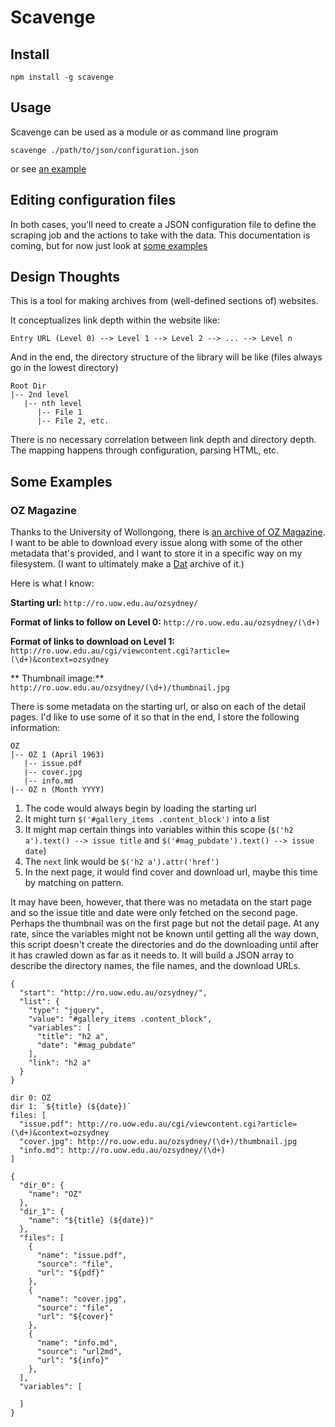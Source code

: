 # Scavenge

## Install

```
npm install -g scavenge
```

## Usage

Scavenge can be used as a module or as command line program

```
scavenge ./path/to/json/configuration.json
```

or see [an example](./example.js)

## Editing configuration files

In both cases, you'll need to create a JSON configuration file to define the scraping job and the actions to take with the data. This documentation is coming, but for now just look at [some examples](./examples) 

## Design Thoughts

This is a tool for making archives from (well-defined sections of) websites.

It conceptualizes link depth within the website like:

```
Entry URL (Level 0) --> Level 1 --> Level 2 --> ... --> Level n
```

And in the end, the directory structure of the library will be like (files always go in the lowest directory)

```
Root Dir
|-- 2nd level
   |-- nth level
      |-- File 1
      |-- File 2, etc.
```

There is no necessary correlation between link depth and directory depth. The mapping happens through configuration, parsing HTML, etc.

## Some Examples

### OZ Magazine

Thanks to the University of Wollongong, there is [an archive of OZ Magazine](http://ro.uow.edu.au/ozsydney/). I want to be able to download every issue along with some of the other metadata that's provided, and I want to store it in a specific way on my filesystem. (I want to ultimately make a [Dat](http://dat.land) archive of it.)

Here is what I know:

**Starting url:** `http://ro.uow.edu.au/ozsydney/`

**Format of links to follow on Level 0:** `http://ro.uow.edu.au/ozsydney/(\d+)`

**Format of links to download on Level 1:** `http://ro.uow.edu.au/cgi/viewcontent.cgi?article=(\d+)&context=ozsydney`

** Thumbnail image:** `http://ro.uow.edu.au/ozsydney/(\d+)/thumbnail.jpg`

There is some metadata on the starting url, or also on each of the detail pages. I'd like to use some of it so that in the end, I store the following information:

```
OZ
|-- OZ 1 (April 1963)
   |-- issue.pdf
   |-- cover.jpg
   |-- info.md
|-- OZ n (Month YYYY)
```

1. The code would always begin by loading the starting url
2. It might turn `$('#gallery_items .content_block')` into a list
3. It might map certain things into variables within this scope (`$('h2 a').text() --> issue title` and `$('#mag_pubdate').text() --> issue date`)
4. The `next` link would be `$('h2 a').attr('href')`
5. In the next page, it would find cover and download url, maybe this time by matching on pattern.

It may have been, however, that there was no metadata on the start page and so the issue title and date were only fetched on the second page. Perhaps the thumbnail was on the first page but not the detail page. At any rate, since the variables might not be known until getting all the way down, this script doesn't create the directories and do the downloading until after it has crawled down as far as it needs to. It will build a JSON array to describe the directory names, the file names, and the download URLs. 

```
{
  "start": "http://ro.uow.edu.au/ozsydney/",
  "list": {
    "type": "jquery",
    "value": "#gallery_items .content_block",
    "variables": [
      "title": "h2 a",
      "date": "#mag_pubdate"
    ],
    "link": "h2 a"
  }
}
```

```
dir 0: OZ
dir 1: `${title} (${date})`
files: [
  "issue.pdf": http://ro.uow.edu.au/cgi/viewcontent.cgi?article=(\d+)&context=ozsydney
  "cover.jpg": http://ro.uow.edu.au/ozsydney/(\d+)/thumbnail.jpg
  "info.md": http://ro.uow.edu.au/ozsydney/(\d+)
]
```

```
{
  "dir_0": {
    "name": "OZ"
  },
  "dir_1": {
    "name": "${title} (${date})"
  },
  "files": [
    {
      "name": "issue.pdf",
      "source": "file",
      "url": "${pdf}"
    },
    {
      "name": "cover.jpg",
      "source": "file",
      "url": "${cover}"
    },
    {
      "name": "info.md",
      "source": "url2md",
      "url": "${info}"
    },
  ],
  "variables": [
    
  ]
}
```